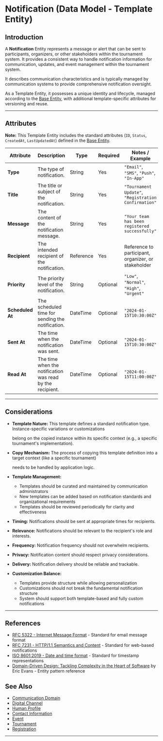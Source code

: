 # **Notification** (Data Model - Template Entity)

## **Introduction**

A **Notification** Entity represents a message or alert that can be sent to participants, organizers, or other
stakeholders within the tournament system. It provides a consistent way to handle notification information for
communication, updates, and event management within the tournament system.

It describes communication characteristics and is typically managed by communication systems to provide comprehensive
notification oversight.

As a Template Entity, it possesses a unique identity and lifecycle, managed according to the [Base Entity](../foundation/base_entity.md), with additional template-specific attributes for versioning and reuse.

---

## **Attributes**

**Note:** This Template Entity includes the standard attributes (`ID`, `Status`, `CreatedAt`, `LastUpdatedAt`) defined in the [Base Entity](../foundation/base_entity.md).

| Attribute        | Description                                               | Type      | Required | Notes / Example                                      |
| ---------------- | --------------------------------------------------------- | --------- | -------- | ---------------------------------------------------- |
| **Type**         | The type of notification.                                 | String    | Yes      | `"Email"`, `"SMS"`, `"Push"`, `"In-App"`             |
| **Title**        | The title or subject of the notification.                 | String    | Yes      | `"Tournament Update"`, `"Registration Confirmation"` |
| **Message**      | The content of the notification message.                  | String    | Yes      | `"Your team has been registered successfully"`       |
| **Recipient**    | The intended recipient of the notification.               | Reference | Yes      | Reference to participant, organizer, or stakeholder  |
| **Priority**     | The priority level of the notification.                   | String    | Optional | `"Low"`, `"Normal"`, `"High"`, `"Urgent"`            |
| **Scheduled At** | The scheduled time for sending the notification.          | DateTime  | Optional | `"2024-01-15T10:30:00Z"`                             |
| **Sent At**      | The time when the notification was sent.                  | DateTime  | Optional | `"2024-01-15T10:30:00Z"`                             |
| **Read At**      | The time when the notification was read by the recipient. | DateTime  | Optional | `"2024-01-15T11:00:00Z"`                             |

---

## **Considerations**

- **Template Nature:** This template defines a standard notification type. Instance-specific variations or customizations

  belong on the copied instance within its specific context (e.g., a specific tournament's implementation).

- **Copy Mechanism:** The process of copying this template definition into a target context (like a specific tournament)

  needs to be handled by application logic.

- **Template Management:**
  - Templates should be curated and maintained by communication administrators
  - New templates can be added based on notification standards and organizational requirements
  - Templates should be reviewed periodically for clarity and effectiveness
- **Timing:** Notifications should be sent at appropriate times for recipients.
- **Relevance:** Notifications should be relevant to the recipient's role and interests.
- **Frequency:** Notification frequency should not overwhelm recipients.
- **Privacy:** Notification content should respect privacy considerations.
- **Delivery:** Notification delivery should be reliable and trackable.
- **Customization Balance:**
  - Templates provide structure while allowing personalization
  - Customizations should not break the fundamental notification structure
  - System should support both template-based and fully custom notifications

---

## References

- [RFC 5322 - Internet Message Format](https://datatracker.ietf.org/doc/html/rfc5322) - Standard for email message format
- [RFC 7231 - HTTP/1.1 Semantics and Content](https://datatracker.ietf.org/doc/html/rfc7231) - Standard for web-based notifications
- [ISO 8601:2019 - Date and time format](https://www.iso.org/standard/70907.html) - Standard for timestamp representations
- [Domain-Driven Design: Tackling Complexity in the Heart of Software](https://www.amazon.com/Domain-Driven-Design-Tackling-Complexity-Software/dp/0321125215) by Eric Evans - Entity pattern reference

## See Also

- [Communication Domain](../communication/README.md)
- [Digital Channel](../media/digital_channel.md)
- [Human Profile](../identity/profile/human.md)
- [Contact Information](../identity/contact_information.md)
- [Event](../schedule/event.md)
- [Tournament](../tournament/tournament.md)
- [Registration](../registration/registration.md)

---
